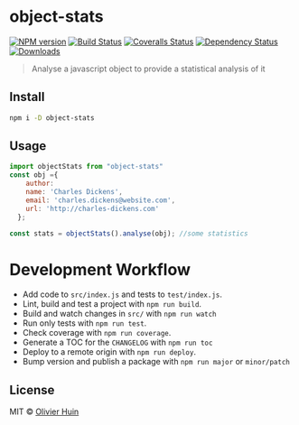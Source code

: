 # object-stats

[![NPM version][npm-image]][npm-url]
[![Build Status][travis-image]][travis-url]
[![Coveralls Status][coveralls-image]][coveralls-url]
[![Dependency Status][depstat-image]][depstat-url]
[![Downloads][download-badge]][npm-url]

> Analyse a javascript object to provide a statistical analysis of it

## Install

```sh
npm i -D object-stats
```

## Usage

```js
import objectStats from "object-stats"
const obj ={
    author:
    name: 'Charles Dickens',
    email: 'charles.dickens@website.com',
    url: 'http://charles-dickens.com'
  };

const stats = objectStats().analyse(obj); //some statistics
```

# Development Workflow

* Add code to `src/index.js` and tests to `test/index.js`.
* Lint, build and test a project with `npm run build`.
* Build and watch changes in `src/` with `npm run watch`
* Run only tests with `npm run test`.
* Check coverage with `npm run coverage`.
* Generate a TOC for the `CHANGELOG` with `npm run toc`
* Deploy to a remote origin with `npm run deploy`.
* Bump version and publish a package with `npm run major` or `minor/patch`


## License

MIT © [Olivier Huin](http://github.com/flarebyte)

[npm-url]: https://npmjs.org/package/object-stats
[npm-image]: https://img.shields.io/npm/v/object-stats.svg?style=flat-square

[travis-url]: https://travis-ci.org/flarebyte/object-stats
[travis-image]: https://img.shields.io/travis/flarebyte/object-stats.svg?style=flat-square

[coveralls-url]: https://coveralls.io/r/flarebyte/object-stats
[coveralls-image]: https://img.shields.io/coveralls/flarebyte/object-stats.svg?style=flat-square

[depstat-url]: https://david-dm.org/flarebyte/object-stats
[depstat-image]: https://david-dm.org/flarebyte/object-stats.svg?style=flat-square

[download-badge]: http://img.shields.io/npm/dm/object-stats.svg?style=flat-square
